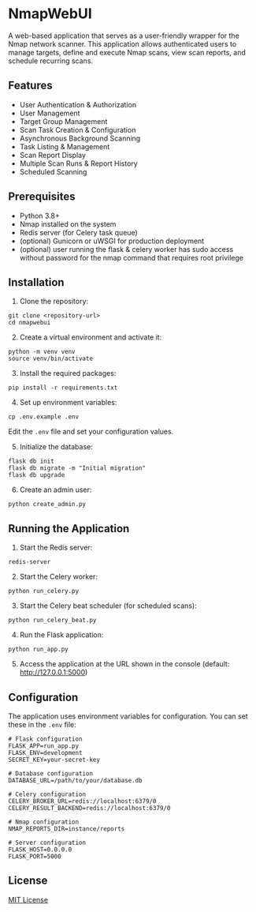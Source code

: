 # NmapWebUI

A web-based application that serves as a user-friendly wrapper for the Nmap network scanner. This application allows authenticated users to manage targets, define and execute Nmap scans, view scan reports, and schedule recurring scans.

## Features

- User Authentication & Authorization
- User Management
- Target Group Management
- Scan Task Creation & Configuration
- Asynchronous Background Scanning
- Task Listing & Management
- Scan Report Display
- Multiple Scan Runs & Report History
- Scheduled Scanning

## Prerequisites

- Python 3.8+
- Nmap installed on the system
- Redis server (for Celery task queue)
- (optional) Gunicorn or uWSGI for production deployment
- (optional) user running the flask & celery worker has sudo access without password for the nmap command that requires root privilege

## Installation

1. Clone the repository:
```
git clone <repository-url>
cd nmapwebui
```

2. Create a virtual environment and activate it:
```
python -m venv venv
source venv/bin/activate
```

3. Install the required packages:
```
pip install -r requirements.txt
```

4. Set up environment variables:
```
cp .env.example .env
```
Edit the `.env` file and set your configuration values.

5. Initialize the database:
```
flask db init
flask db migrate -m "Initial migration"
flask db upgrade
```

6. Create an admin user:
```
python create_admin.py
```

## Running the Application

1. Start the Redis server:
```
redis-server
```

2. Start the Celery worker:
```
python run_celery.py
```

3. Start the Celery beat scheduler (for scheduled scans):
```
python run_celery_beat.py
```

4. Run the Flask application:
```
python run_app.py
```

5. Access the application at the URL shown in the console (default: http://127.0.0.1:5000)

## Configuration

The application uses environment variables for configuration. You can set these in the `.env` file:

```
# Flask configuration
FLASK_APP=run_app.py
FLASK_ENV=development
SECRET_KEY=your-secret-key

# Database configuration
DATABASE_URL=/path/to/your/database.db

# Celery configuration
CELERY_BROKER_URL=redis://localhost:6379/0
CELERY_RESULT_BACKEND=redis://localhost:6379/0

# Nmap configuration
NMAP_REPORTS_DIR=instance/reports

# Server configuration
FLASK_HOST=0.0.0.0
FLASK_PORT=5000
```

## License

[MIT License](LICENSE)
